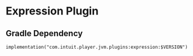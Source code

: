 # Expression Plugin

## Gradle Dependency

`implementation("com.intuit.player.jvm.plugins:expression:$VERSION")`
